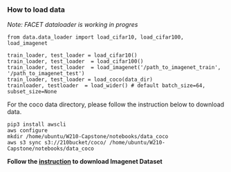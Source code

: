 
### How to load data

_Note: FACET dataloader is working in progres_


```
from data.data_loader import load_cifar10, load_cifar100, load_imagenet

train_loader, test_loader = load_cifar10()
train_loader, test_loader  = load_cifar100()
train_loader, test_loader  = load_imagenet('/path_to_imagenet_train', '/path_to_imagenet_test')
train_loader, test_loader = load_coco(data_dir)
trainloader, testloader  = load_wider() # default batch_size=64, subset_size=None 

```

For the coco data directory, please follow the instruction below to download data.

```
pip3 install awscli
aws configure
mkdir /home/ubuntu/W210-Capstone/notebooks/data_coco
aws s3 sync s3://210bucket/coco/ /home/ubuntu/W210-Capstone/notebooks/data_coco
```
__Follow the [instruction](https://github.com/facebookarchive/fb.resnet.torch/blob/master/INSTALL.md#download-the-imagenet-dataset) to download Imagenet Dataset__



